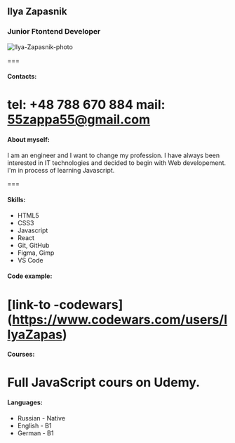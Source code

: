 ## Ilya Zapasnik
### Junior Ftontend Developer
![Ilya-Zapasnik-photo](/rsschool-cv/img/photo.jpg)

===
#### Contacts:
tel: +48 788 670 884
mail: 55zappa55@gmail.com
===
#### About myself:
<p>I am an engineer and I want to change my profession. I have always been interested in IT technologies and decided to begin with Web developement. I'm in process of learning Javascript.</p>

===

#### Skills:
* HTML5
* CSS3
* Javascript
* React
* Git, GitHub
* Figma, Gimp
* VS Code

#### Code example:
[link-to -codewars] (https://www.codewars.com/users/IlyaZapas)
===

#### Courses:

Full JavaScript cours on Udemy.
===

#### Languages:

* Russian - Native
* English - B1
* German - B1


